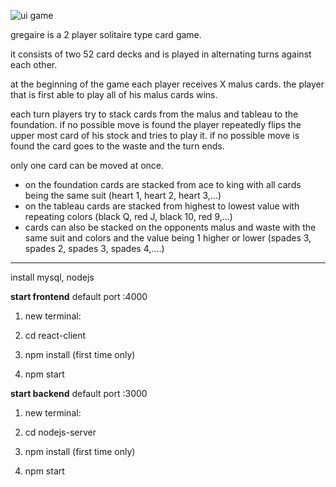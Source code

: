 ![ui game](https://user-images.githubusercontent.com/39095721/131553342-1f9394ac-119a-4d2c-8366-fa66d564fa55.JPG)


gregaire is a 2 player solitaire type card game.

it consists of two 52 card decks and is played in alternating turns against each other.

at the beginning of the game each player receives X malus cards. the player that is first able to play all of his malus cards wins.

each turn players try to stack cards from the malus and tableau to the foundation. if no possible move is found the player repeatedly flips the upper most card of his stock and tries to play it. if no possible move is found the card goes to the waste and the turn ends.

only one card can be moved at once.

- on the foundation cards are stacked from ace to king with all cards being the same suit (heart 1, heart 2, heart 3,...)
- on the tableau cards are stacked from highest to lowest value with repeating colors (black Q, red J, black 10, red 9,...)
- cards can also be stacked on the opponents malus and waste with the same suit and colors and the value being 1 higher or lower (spades 3, spades 2, spades 3, spades 4,....)



_______
install mysql, nodejs



<b>start frontend</b> default port :4000

1) new terminal:

2) cd react-client

3) npm install (first time only)

4) npm start
  

<b>start backend</b> default port :3000

1) new terminal:

2) cd nodejs-server

3) npm install (first time only)

4) npm start
